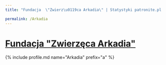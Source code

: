 ```yaml
---
title: "Fundacja  \"Zwierz\u0119ca Arkadia\" | Statystyki patronite.pl | Patromierz"

permalink: /Arkadia
---
```


# [Fundacja  "Zwierzęca Arkadia"](https://patronite.pl/Arkadia)

{% include profile.md name="Arkadia" prefix="a" %}
